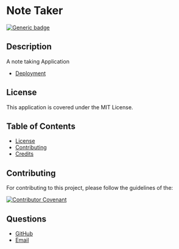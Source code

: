 # Note Taker

[![Generic badge](https://img.shields.io/badge/License-MIT-yellowgreen.svg)](https://shields.io/)

## Description

A note taking Application

- [Deployment](https://whispering-harbor-85151.herokuapp.com/)

## License

This application is covered under the MIT License.

## Table of Contents

- [License](#license)
- [Contributing](#contributing)
- [Credits](#credits)

## Contributing

For contributing to this project, please follow the guidelines of the:

[![Contributor Covenant](https://img.shields.io/badge/Contributor%20Covenant-2.1-4baaaa.svg)](https://www.contributor-covenant.org/version/2/1/code_of_conduct/)

## Questions

- [GitHub](https://github.com/beamchristian 'GitHub')
- [Email](mailto:beamchristian@yahoo.com 'Email')
